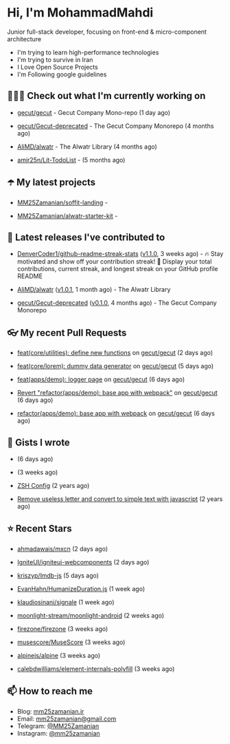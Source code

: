 # Hi, I'm MohammadMahdi

Junior full-stack developer, focusing on front-end & micro-component architecture

- I'm trying to learn high-performance technologies
- I'm trying to survive in Iran
- I Love Open Source Projects
- I'm Following google guidelines

## 👨🏻‍💻 Check out what I'm currently working on



- [gecut/gecut](https://github.com/gecut/gecut) - Gecut Company Mono-repo (1 day ago)

- [gecut/Gecut-deprecated](https://github.com/gecut/Gecut-deprecated) - The Gecut Company Monorepo (4 months ago)

- [AliMD/alwatr](https://github.com/AliMD/alwatr) - The Alwatr Library (4 months ago)

- [amir25n/Lit-TodoList](https://github.com/amir25n/Lit-TodoList) -  (5 months ago)

## ☂️ My latest projects



- [MM25Zamanian/soffit-landing](https://github.com/MM25Zamanian/soffit-landing) - 

- [MM25Zamanian/alwatr-starter-kit](https://github.com/MM25Zamanian/alwatr-starter-kit) - 

## 🎉 Latest releases I've contributed to



- [DenverCoder1/github-readme-streak-stats](https://github.com/DenverCoder1/github-readme-streak-stats) ([v1.1.0](https://github.com/DenverCoder1/github-readme-streak-stats/releases/tag/v1.1.0), 3 weeks ago) - 🔥 Stay motivated and show off your contribution streak! 🌟 Display your total contributions, current streak, and longest streak on your GitHub profile README

- [AliMD/alwatr](https://github.com/AliMD/alwatr) ([v1.0.1](https://github.com/AliMD/alwatr/releases/tag/v1.0.1), 1 month ago) - The Alwatr Library

- [gecut/Gecut-deprecated](https://github.com/gecut/Gecut-deprecated) ([v0.1.0](https://github.com/gecut/Gecut-deprecated/releases/tag/v0.1.0), 4 months ago) - The Gecut Company Monorepo

## 👓 My recent Pull Requests



- [feat(core/utilities): define new functions](https://github.com/gecut/gecut/pull/300) on [gecut/gecut](https://github.com/gecut/gecut) (2 days ago)

- [feat(core/lorem): dummy data generator](https://github.com/gecut/gecut/pull/291) on [gecut/gecut](https://github.com/gecut/gecut) (5 days ago)

- [feat(apps/demo): logger page](https://github.com/gecut/gecut/pull/285) on [gecut/gecut](https://github.com/gecut/gecut) (6 days ago)

- [Revert &#34;refactor(apps/demo): base app with webpack&#34;](https://github.com/gecut/gecut/pull/284) on [gecut/gecut](https://github.com/gecut/gecut) (6 days ago)

- [refactor(apps/demo): base app with webpack](https://github.com/gecut/gecut/pull/283) on [gecut/gecut](https://github.com/gecut/gecut) (6 days ago)

## 📓 Gists I wrote



- [](https://gist.github.com/4a90a63f8e2481311cfb56dd65a50c40) (6 days ago)

- [](https://gist.github.com/6fa5e6dbc6fbe09398ad885d68200702) (3 weeks ago)

- [ZSH Config](https://gist.github.com/fc1960135cf54fd5fae966c637455ffe) (2 years ago)

- [Remove useless letter and convert to simple text with javascript](https://gist.github.com/2249ec3b4dfe1de7693d6412beeba5a0) (2 years ago)

## ⭐ Recent Stars



- [ahmadawais/mxcn](https://github.com/ahmadawais/mxcn) (2 days ago)

- [IgniteUI/igniteui-webcomponents](https://github.com/IgniteUI/igniteui-webcomponents) (2 days ago)

- [kriszyp/lmdb-js](https://github.com/kriszyp/lmdb-js) (5 days ago)

- [EvanHahn/HumanizeDuration.js](https://github.com/EvanHahn/HumanizeDuration.js) (1 week ago)

- [klaudiosinani/signale](https://github.com/klaudiosinani/signale) (1 week ago)

- [moonlight-stream/moonlight-android](https://github.com/moonlight-stream/moonlight-android) (2 weeks ago)

- [firezone/firezone](https://github.com/firezone/firezone) (3 weeks ago)

- [musescore/MuseScore](https://github.com/musescore/MuseScore) (3 weeks ago)

- [alpinejs/alpine](https://github.com/alpinejs/alpine) (3 weeks ago)

- [calebdwilliams/element-internals-polyfill](https://github.com/calebdwilliams/element-internals-polyfill) (3 weeks ago)

## 📫 How to reach me

- Blog: [mm25zamanian.ir](https://mm25zamanian.ir)
- Email: [mm25zamanian@gmail.com](mailto://mm25zamanian@gmail.com)
- Telegram: [@MM25Zamanian](https://t.me/MM25Zamanian)
- Instagram: [@mm25zamanian](https://instagram.com/mm25zamanian)
